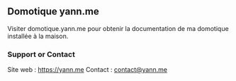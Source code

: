 ## Domotique yann.me

Visiter domotique.yann.me pour obtenir la documentation de ma domotique installée à la maison.


### Support or Contact

Site web : https://yann.me
Contact : contact@yann.me
